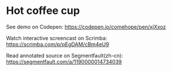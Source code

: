 # Hot coffee cup

See demo on Codepen: https://codepen.io/comehope/pen/xjXxoz

Watch interactive screencast on Scrimba: https://scrimba.com/p/pEgDAM/cBm4eU9

Read annotated source on Segmentfault(zh-cn): https://segmentfault.com/a/1190000014734039
